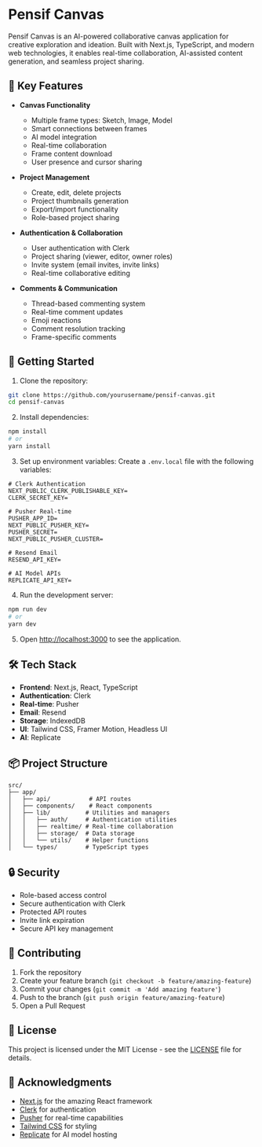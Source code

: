 # Pensif Canvas

Pensif Canvas is an AI-powered collaborative canvas application for creative exploration and ideation. Built with Next.js, TypeScript, and modern web technologies, it enables real-time collaboration, AI-assisted content generation, and seamless project sharing.

## 🌟 Key Features

- **Canvas Functionality**
  - Multiple frame types: Sketch, Image, Model
  - Smart connections between frames
  - AI model integration
  - Real-time collaboration
  - Frame content download
  - User presence and cursor sharing

- **Project Management**
  - Create, edit, delete projects
  - Project thumbnails generation
  - Export/import functionality
  - Role-based project sharing

- **Authentication & Collaboration**
  - User authentication with Clerk
  - Project sharing (viewer, editor, owner roles)
  - Invite system (email invites, invite links)
  - Real-time collaborative editing

- **Comments & Communication**
  - Thread-based commenting system
  - Real-time comment updates
  - Emoji reactions
  - Comment resolution tracking
  - Frame-specific comments

## 🚀 Getting Started

1. Clone the repository:
```bash
git clone https://github.com/yourusername/pensif-canvas.git
cd pensif-canvas
```

2. Install dependencies:
```bash
npm install
# or
yarn install
```

3. Set up environment variables:
Create a `.env.local` file with the following variables:
```env
# Clerk Authentication
NEXT_PUBLIC_CLERK_PUBLISHABLE_KEY=
CLERK_SECRET_KEY=

# Pusher Real-time
PUSHER_APP_ID=
NEXT_PUBLIC_PUSHER_KEY=
PUSHER_SECRET=
NEXT_PUBLIC_PUSHER_CLUSTER=

# Resend Email
RESEND_API_KEY=

# AI Model APIs
REPLICATE_API_KEY=
```

4. Run the development server:
```bash
npm run dev
# or
yarn dev
```

5. Open [http://localhost:3000](http://localhost:3000) to see the application.

## 🛠️ Tech Stack

- **Frontend**: Next.js, React, TypeScript
- **Authentication**: Clerk
- **Real-time**: Pusher
- **Email**: Resend
- **Storage**: IndexedDB
- **UI**: Tailwind CSS, Framer Motion, Headless UI
- **AI**: Replicate

## 📦 Project Structure

```
src/
├── app/
│   ├── api/           # API routes
│   ├── components/    # React components
│   ├── lib/          # Utilities and managers
│   │   ├── auth/     # Authentication utilities
│   │   ├── realtime/ # Real-time collaboration
│   │   ├── storage/  # Data storage
│   │   └── utils/    # Helper functions
│   └── types/        # TypeScript types
```

## 🔒 Security

- Role-based access control
- Secure authentication with Clerk
- Protected API routes
- Invite link expiration
- Secure API key management

## 🤝 Contributing

1. Fork the repository
2. Create your feature branch (`git checkout -b feature/amazing-feature`)
3. Commit your changes (`git commit -m 'Add amazing feature'`)
4. Push to the branch (`git push origin feature/amazing-feature`)
5. Open a Pull Request

## 📝 License

This project is licensed under the MIT License - see the [LICENSE](LICENSE) file for details.

## 🙏 Acknowledgments

- [Next.js](https://nextjs.org) for the amazing React framework
- [Clerk](https://clerk.dev) for authentication
- [Pusher](https://pusher.com) for real-time capabilities
- [Tailwind CSS](https://tailwindcss.com) for styling
- [Replicate](https://replicate.com) for AI model hosting
